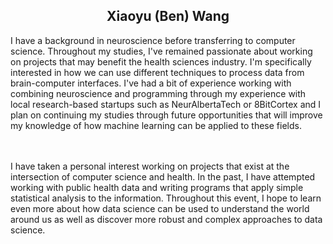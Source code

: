 <h2 style='text-align: center;'>Xiaoyu (Ben) Wang</h2>
I have a background in neuroscience before transferring to computer science. Throughout my studies, I've remained passionate about working on projects that may benefit the health sciences industry. I'm specifically interested in how we can use different techniques to process data from brain-computer interfaces. I've had a bit of experience working with combining neuroscience and programming through my experience with local research-based startups such as NeurAlbertaTech or 8BitCortex and I plan on continuing my studies through future opportunities that will improve my knowledge of how machine learning can be applied to these fields.

<br><br>
I have taken a personal interest working on projects that exist at the intersection of computer science and health. In the past, I have attempted working with public health data and writing programs that apply simple statistical analysis to the information. Throughout this event, I hope to learn even more about how data science can be used to understand the world around us as well as discover more robust and complex approaches to data science.